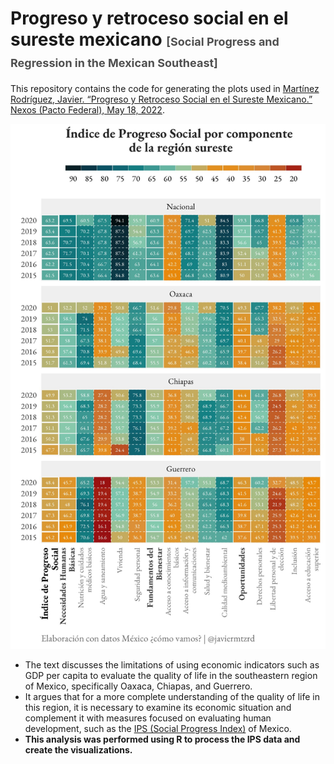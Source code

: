 
<!-- README.md is generated from README.Rmd. Please edit that file -->

# Progreso y retroceso social en el sureste mexicano <span style="color:#4f4f4f; font-size:large">\[Social Progress and Regression in the Mexican Southeast\]</span>

This repository contains the code for generating the plots used in
[Martínez Rodríguez, Javier. “Progreso y Retroceso Social en el Sureste
Mexicano.” Nexos (Pacto Federal), May 18,
2022](https://federalismo.nexos.com.mx/2022/05/progreso-y-retroceso-social-en-el-sureste-mexicano/).

<img src="02_graficas/comp-ips.jpg" data-fig-align="center"
width="550" />

- The text discusses the limitations of using economic indicators such
  as GDP per capita to evaluate the quality of life in the southeastern
  region of Mexico, specifically Oaxaca, Chiapas, and Guerrero.
- It argues that for a more complete understanding of the quality of
  life in this region, it is necessary to examine its economic situation
  and complement it with measures focused on evaluating human
  development, such as the
  <a href="https://github.com/mexicocomovamos/ips">IPS (Social Progress
  Index)</a> of Mexico.
- **This analysis was performed using R to process the IPS data and
  create the visualizations.**

